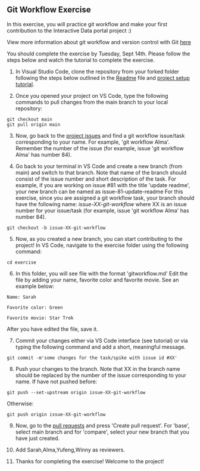 ## Git Workflow Exercise

In this exercise, you will practice git workflow and make your first contribution to the Interactive Data portal project :)

View more information about git workflow and version control with Git [here](https://knowledge.kitchen/Version_control_with_Git_and_GitHub)

You should complete the exercise by Tuesday, Sept 14th. Please follow the steps below and watch the tutorial to complete the exercise.

1. In Visual Studio Code, clone the repository from your forked folder following the steps below outlined in the [Readme](https://github.com/HRL-at-NYUSH/Interactive-Portal#readme) file and [project setup tutorial](link).

2. Once you opened your project on VS Code, type the following commands to pull changes from the main branch to your local repository: 
```
git checkout main
git pull origin main
```
3. Now, go back to the [project issues](https://github.com/HRL-at-NYUSH/Interactive-Portal/issues) and find a git workflow issue/task corresponding to your name. For example, 'git workflow Alma'.
Remember the number of the issue (for example, issue 'git workflow Alma' has number 84).

4. Go back to your terminal in VS Code and create a new branch (from main) and switch to that branch. 
Note that name of the branch should consist of the issue number and short description of the task. For example, if you are working on issue #81 with the title 'update readme', your new branch can be named as issue-81-update-readme
For this exercise, since you are assigned a git workflow task, your branch should have the following name: *issue-XX-git-workflow* where XX is an issue number for your issue/task (for example, issue 'git workflow Alma' has number 84).

```
git checkout -b issue-XX-git-workflow
```

5. Now, as you created a new branch, you can start contributing to the project! In VS Code, navigate to the exercise folder using the following command:

```
cd exercise
```
6. In this folder, you will see file with the format 'gitworkflow.md' 
Edit the file by adding your name, favorite color and favorite movie. See an example below:
```
Name: Sarah

Favorite color: Green

Favorite movie: Star Trek
```
After you have edited the file, save it.

7. Commit your changes either via VS Code interface (see tutorial) or via typing the following command and add a short, meaningful message. 

```
git commit -m'some changes for the task/spike with issue id #XX'
```

8. Push your changes to the branch. Note that XX in the branch name should be replaced by the number of the issue corresponding to your name. If have not pushed before: 
```
git push --set-upstream origin issue-XX-git-workflow
```
Otherwise: <br>
```
git push origin issue-XX-git-workflow
```

9. Now, go to the [pull requests](https://github.com/HRL-at-NYUSH/Interactive-Portal/pulls) and press 'Create pull request'. For 'base', select main branch and for 'compare', select your new branch that you have just created.

10. Add Sarah,Alma,Yufeng,Winny as reviewers.

11. Thanks for completing the exercise! Welcome to the project!

